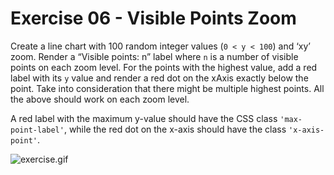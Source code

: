 # Exercise 06 - Visible Points Zoom
Create a line chart with 100 random integer values (`0 < y < 100`) and ‘xy’ zoom. Render a “Visible points: n” label where `n` is a number of visible points on each zoom level. For the points with the highest value, add a red label with its `y` value and render a red dot on the xAxis exactly below the point. Take into consideration that there might be multiple highest points. All the above should work on each zoom level.

A red label with the maximum y-value should have the CSS class `'max-point-label'`, while the red dot on the x-axis should have the class `'x-axis-point'`. 

![exercise.gif](exercise.gif)
